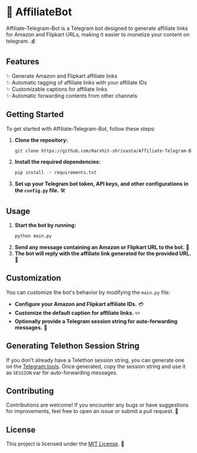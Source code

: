 # 🤖 AffiliateBot

Affiliate-Telegram-Bot is a Telegram bot designed to generate affiliate links for Amazon and Flipkart URLs, making it easier to monetize your content on telegram. 💰

## Features

✨ Generate Amazon and Flipkart affiliate links  
✨ Automatic tagging of affiliate links with your affiliate IDs  
✨ Customizable captions for affiliate links  
✨ Automatic forwarding contents from other channels

## Getting Started

To get started with Affiliate-Telegram-Bot, follow these steps:

1. **Clone the repository:**
   ```bash
   git clone https://github.com/Harshit-shrivasta/Affiliate-Telegram-Bot.git
   ```
2. **Install the required dependencies:**
   ```bash
   pip install -r requirements.txt
   ```
3. **Set up your Telegram bot token, API keys, and other configurations in the `config.py` file.** 🛠️

## Usage

1. **Start the bot by running:**
   ```bash
   python main.py
   ```
2. **Send any message containing an Amazon or Flipkart URL to the bot.** 📨
3. **The bot will reply with the affiliate link generated for the provided URL.** 💬

## Customization

You can customize the bot's behavior by modifying the `main.py` file:

- **Configure your Amazon and Flipkart affiliate IDs.** 💳
- **Customize the default caption for affiliate links.** ✏️
- **Optionally provide a Telegram session string for auto-forwarding messages.** 🔄

## Generating Telethon Session String

If you don't already have a Telethon session string, you can generate one on the [Telegram.tools](https://telegram.tools/session-string-generator#telethon,user). Once generated, copy the session string and use it as `SESSION` var for auto-forwarding messages.

## Contributing

Contributions are welcome! If you encounter any bugs or have suggestions for improvements, feel free to open an issue or submit a pull request. 🚀

## License

This project is licensed under the [MIT License](LICENSE). 📝
